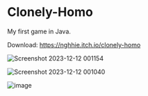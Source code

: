 # Clonely-Homo
My first game in Java.

Download: https://nghhie.itch.io/clonely-homo

![Screenshot 2023-12-12 001154](https://github.com/NgHHie/Clonely-Homo/assets/93481305/b8fa4897-4526-46d9-9f48-837d04eebe19)

![Screenshot 2023-12-12 001040](https://github.com/NgHHie/Clonely-Homo/assets/93481305/65f57c15-7853-4088-8863-5765eca02ce8)

![image](https://github.com/NgHHie/Clonely-Homo/assets/93481305/eb5930aa-5da6-4793-9918-1968346e0252)

